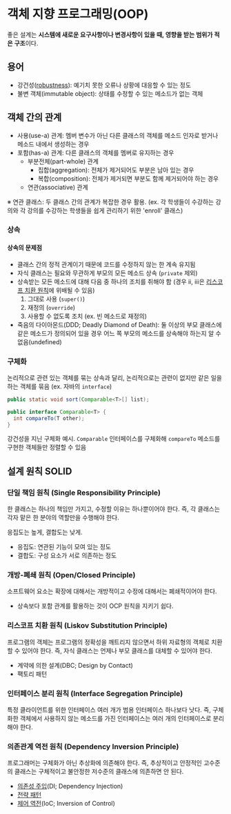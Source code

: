 # 객체 지향 프로그래밍(OOP)

좋은 설계는 **시스템에 새로운 요구사항이나 변경사항이 있을 때, 영향을 받는 범위가 적은 구조**이다.

## 용어

- 강건성([robustness](https://en.wikipedia.org/wiki/Robustness_(computer_science))): 예기치 못한 오류나 상황에 대응할 수 있는 정도
- 불변 객체(immutable object): 상태를 수정할 수 있는 메소드가 없는 객체

## 객체 간의 관계

- 사용(use-a) 관계: 멤버 변수가 아닌 다른 클래스의 객체를 메소드 인자로 받거나 메소드 내에서 생성하는 경우
- 포함(has-a) 관계: 다른 클래스의 객체를 멤버로 유지하는 경우
  - 부분전체(part-whole) 관계
    - 집합(aggregation): 전체가 제거되어도 부분은 남아 있는 경우
	- 복합(composition): 전체가 제거되면 부분도 함께 제거되어야 하는 경우
  - 연관(associative) 관계

※ 연관 클래스: 두 클래스 간의 관계가 복잡한 경우 활용. (ex. 각 학생들이 수강하는 강의와 각 강의를 수강하는 학생들을 쉽게 관리하기 위한 'enroll' 클래스)

### 상속

#### 상속의 문제점

- 클래스 간의 정적 관계이기 때문에 코드를 수정하지 않는 한 계속 유지됨
- 자식 클래스는 필요와 무관하게 부모의 모든 메소드 상속 (`private` 제외)
- 상속받는 모든 메소드에 대해 다음 중 하나의 조치를 취해야 함 (경우 ii, iii은 [리스코프 치환 원칙](https://ko.wikipedia.org/wiki/%EB%A6%AC%EC%8A%A4%EC%BD%94%ED%94%84_%EC%B9%98%ED%99%98_%EC%9B%90%EC%B9%99)에 위배될 수 있음)
  1. 그대로 사용 (`super()`)
  1. 재정의 (`override`)
  1. 사용할 수 없도록 조치 (ex. 빈 메소드로 재정의)
- 죽음의 다이아몬드(DDD; Deadly Diamond of Death): 둘 이상의 부모 클래스에 같은 메소드가 정의되어 있을 경우 어느 쪽 부모의 메소드를 상속해야 하는지 알 수 없음(undefined)

### 구체화

논리적으로 관련 있는 객체를 묶는 상속과 달리, 논리적으로는 관련이 없지만 같은 일을 하는 객체를 묶음 (ex. 자바의 `interface`)

```java
public static void sort(Comparable<T>[] list);
```

```java
public interface Comparable<T> {
  int compareTo(T other);
}
```

강건성을 지닌 구체화 예시. `Comparable` 인터페이스를 구체화해 `compareTo` 메소드를 구현한 객체들만 정렬할 수 있음

## 설계 원칙 SOLID

### 단일 책임 원칙 (Single Responsibility Principle)

한 클래스는 하나의 책임만 가지고, 수정할 이유는 하나뿐이어야 한다. 즉, 각 클래스는 각자 맡은 한 분야의 역할만을 수행해야 한다.

응집도는 높게, 결합도는 낮게.

- 응집도: 연관된 기능이 모여 있는 정도
- 결합도: 구성 요소가 서로 의존하는 정도

### 개방-폐쇄 원칙 (Open/Closed Principle)

소프트웨어 요소는 확장에 대해서는 개방적이고 수정에 대해서는 폐쇄적이어야 한다.

- 상속보다 포함 관계를 활용하는 것이 OCP 원칙을 지키기 쉽다.

### 리스코프 치환 원칙 (Liskov Substitution Principle)

프로그램의 객체는 프로그램의 정확성을 깨트리지 않으면서 하위 자료형의 객체로 치환할 수 있어야 한다. 즉, 자식 클래스는 언제나 부모 클래스를 대체할 수 있어야 한다.

- 계약에 의한 설계(DBC; Design by Contact)
- 팩토리 패턴

### 인터페이스 분리 원칙 (Interface Segregation Principle)

특정 클라이언트를 위한 인터페이스 여러 개가 범용 인터페이스 하나보다 낫다. 즉, 구체화한 객체에서 사용하지 않는 메소드를 가진 인터페이스는 여러 개의 인터페이스로 분리해야 한다.

### 의존관계 역전 원칙 (Dependency Inversion Principle)

프로그래머는 구체화가 아닌 추상화에 의존해야 한다. 즉, 추상적이고 안정적인 고수준의 클래스는 구체적이고 불안정한 저수준의 클래스에 의존하면 안 된다.
- [의존성 주입](https://ko.wikipedia.org/wiki/%EC%9D%98%EC%A1%B4%EC%84%B1_%EC%A3%BC%EC%9E%85)(DI; Dependency Injection)
- [전략 패턴](https://ko.wikipedia.org/wiki/%EC%A0%84%EB%9E%B5_%ED%8C%A8%ED%84%B4)
- [제어 역전](https://ko.wikipedia.org/wiki/%EC%A0%9C%EC%96%B4_%EB%B0%98%EC%A0%84)(IoC; Inversion of Control)
